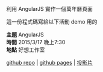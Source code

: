 利用 AngularJS 實作一個萬年曆頁面

這一份程式碼寫給以下活動 demo 用的

**主題** AngularJS <br>
**時間** 2015/3/17 晚上7:30 <br>
**地點** 好想工作室 <br>

[github repo](https://github.com/wantingj/ngCalendar) |
[github pages](http://wantingj.github.io/ngCalendar/) |
[投影片](http://www.slideshare.net/wantingj/angular-js-45995923)
